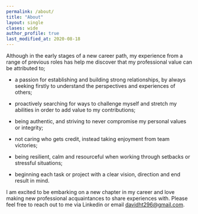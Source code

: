 ```yaml
---
permalink: /about/
title: "About"
layout: single
clases: wide
author_profile: true
last_modified_at: 2020-08-18
---
```


Although in the early stages of a new career path, my experience from a range of previous roles has help me discover that my professional value can be attributed to;

- a passion for establishing and building strong relationships, by always seeking firstly to understand the perspectives and experiences of others;

- proactively searching for ways to challenge myself and stretch my abilities in order to add value to my contributions;

- being authentic, and striving to never compromise my personal values or integrity;

- not caring who gets credit, instead taking enjoyment from team victories;

- being resilient, calm and resourceful when working through setbacks or stressful situations;

- beginning each task or project with a clear vision, direction and end result in mind.

I am excited to be embarking on a new chapter in my career and love making new professional acquaintances to share experiences with. Please feel free to reach out to me via Linkedin or email davidht296@gmail.com.
